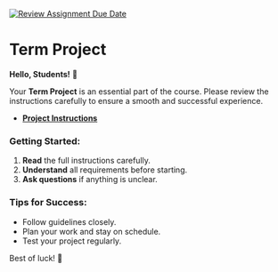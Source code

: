 [![Review Assignment Due Date](https://classroom.github.com/assets/deadline-readme-button-22041afd0340ce965d47ae6ef1cefeee28c7c493a6346c4f15d667ab976d596c.svg)](https://classroom.github.com/a/GGVlYJ9R)
# **Term Project**  

**Hello, Students!** 👋 

Your **Term Project** is an essential part of the course. Please review the instructions carefully to ensure a smooth and successful experience.  

- [**Project Instructions**](https://gvsu-cis371.github.io/projects/term.html)  

### **Getting Started:**  
1. **Read** the full instructions carefully.  
2. **Understand** all requirements before starting.  
3. **Ask questions** if anything is unclear.  

### **Tips for Success:**  
- Follow guidelines closely.  
- Plan your work and stay on schedule.  
- Test your project regularly.  

Best of luck! 🚀  
